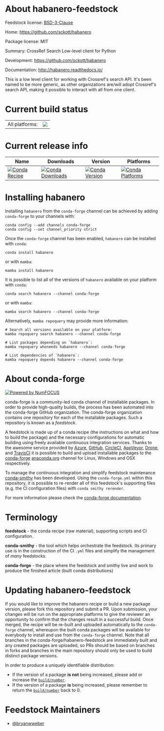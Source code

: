About habanero-feedstock
========================

Feedstock license: [BSD-3-Clause](https://github.com/conda-forge/habanero-feedstock/blob/main/LICENSE.txt)

Home: https://github.com/sckott/habanero

Package license: MIT

Summary: CrossRef Search Low-level client for Python

Development: https://github.com/sckott/habanero

Documentation: http://habanero.readthedocs.io/

This is a low level client for working with Crossref's search API.
It's been named to be more generic, as other organizations are/will
adopt Crossref's search API, making it possible to interact with all
from one client.


Current build status
====================


<table><tr><td>All platforms:</td>
    <td>
      <a href="https://dev.azure.com/conda-forge/feedstock-builds/_build/latest?definitionId=2991&branchName=main">
        <img src="https://dev.azure.com/conda-forge/feedstock-builds/_apis/build/status/habanero-feedstock?branchName=main">
      </a>
    </td>
  </tr>
</table>

Current release info
====================

| Name | Downloads | Version | Platforms |
| --- | --- | --- | --- |
| [![Conda Recipe](https://img.shields.io/badge/recipe-habanero-green.svg)](https://anaconda.org/conda-forge/habanero) | [![Conda Downloads](https://img.shields.io/conda/dn/conda-forge/habanero.svg)](https://anaconda.org/conda-forge/habanero) | [![Conda Version](https://img.shields.io/conda/vn/conda-forge/habanero.svg)](https://anaconda.org/conda-forge/habanero) | [![Conda Platforms](https://img.shields.io/conda/pn/conda-forge/habanero.svg)](https://anaconda.org/conda-forge/habanero) |

Installing habanero
===================

Installing `habanero` from the `conda-forge` channel can be achieved by adding `conda-forge` to your channels with:

```
conda config --add channels conda-forge
conda config --set channel_priority strict
```

Once the `conda-forge` channel has been enabled, `habanero` can be installed with `conda`:

```
conda install habanero
```

or with `mamba`:

```
mamba install habanero
```

It is possible to list all of the versions of `habanero` available on your platform with `conda`:

```
conda search habanero --channel conda-forge
```

or with `mamba`:

```
mamba search habanero --channel conda-forge
```

Alternatively, `mamba repoquery` may provide more information:

```
# Search all versions available on your platform:
mamba repoquery search habanero --channel conda-forge

# List packages depending on `habanero`:
mamba repoquery whoneeds habanero --channel conda-forge

# List dependencies of `habanero`:
mamba repoquery depends habanero --channel conda-forge
```


About conda-forge
=================

[![Powered by
NumFOCUS](https://img.shields.io/badge/powered%20by-NumFOCUS-orange.svg?style=flat&colorA=E1523D&colorB=007D8A)](https://numfocus.org)

conda-forge is a community-led conda channel of installable packages.
In order to provide high-quality builds, the process has been automated into the
conda-forge GitHub organization. The conda-forge organization contains one repository
for each of the installable packages. Such a repository is known as a *feedstock*.

A feedstock is made up of a conda recipe (the instructions on what and how to build
the package) and the necessary configurations for automatic building using freely
available continuous integration services. Thanks to the awesome service provided by
[Azure](https://azure.microsoft.com/en-us/services/devops/), [GitHub](https://github.com/),
[CircleCI](https://circleci.com/), [AppVeyor](https://www.appveyor.com/),
[Drone](https://cloud.drone.io/welcome), and [TravisCI](https://travis-ci.com/)
it is possible to build and upload installable packages to the
[conda-forge](https://anaconda.org/conda-forge) [anaconda.org](https://anaconda.org/)
channel for Linux, Windows and OSX respectively.

To manage the continuous integration and simplify feedstock maintenance
[conda-smithy](https://github.com/conda-forge/conda-smithy) has been developed.
Using the ``conda-forge.yml`` within this repository, it is possible to re-render all of
this feedstock's supporting files (e.g. the CI configuration files) with ``conda smithy rerender``.

For more information please check the [conda-forge documentation](https://conda-forge.org/docs/).

Terminology
===========

**feedstock** - the conda recipe (raw material), supporting scripts and CI configuration.

**conda-smithy** - the tool which helps orchestrate the feedstock.
                   Its primary use is in the construction of the CI ``.yml`` files
                   and simplify the management of *many* feedstocks.

**conda-forge** - the place where the feedstock and smithy live and work to
                  produce the finished article (built conda distributions)


Updating habanero-feedstock
===========================

If you would like to improve the habanero recipe or build a new
package version, please fork this repository and submit a PR. Upon submission,
your changes will be run on the appropriate platforms to give the reviewer an
opportunity to confirm that the changes result in a successful build. Once
merged, the recipe will be re-built and uploaded automatically to the
`conda-forge` channel, whereupon the built conda packages will be available for
everybody to install and use from the `conda-forge` channel.
Note that all branches in the conda-forge/habanero-feedstock are
immediately built and any created packages are uploaded, so PRs should be based
on branches in forks and branches in the main repository should only be used to
build distinct package versions.

In order to produce a uniquely identifiable distribution:
 * If the version of a package **is not** being increased, please add or increase
   the [``build/number``](https://docs.conda.io/projects/conda-build/en/latest/resources/define-metadata.html#build-number-and-string).
 * If the version of a package **is** being increased, please remember to return
   the [``build/number``](https://docs.conda.io/projects/conda-build/en/latest/resources/define-metadata.html#build-number-and-string)
   back to 0.

Feedstock Maintainers
=====================

* [@bryanwweber](https://github.com/bryanwweber/)

